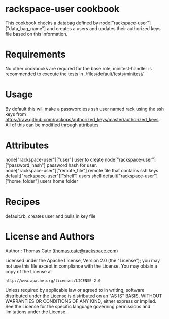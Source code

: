 # rackspace-user cookbook
This cookbook checks a databag defined by node["rackspace-user"]["data_bag_name"] and creates a users and updates their authorized keys file based on this information.

# Requirements
No other cookbooks are required for the base role, minitest-handler is recommended to execute the tests in ./files/default/tests/minitest/

# Usage

By default this will make a passwordless ssh user named rack using the ssh keys from https://raw.github.com/rackops/authorized_keys/master/authorized_keys. All of this can be modified through attributes


# Attributes

node["rackspace-user"]["user"] user to create
node["rackspace-user"]["password_hash"] password hash for user.  
node["rackspace-user"]["remote_file"] remote file that contains ssh keys 
default["rackspace-user"]["shell"] users shell
default["rackspace-user"]["home_folder"] users home folder 

# Recipes

default.rb, creates user and pulls in key file

# License and Authors

Author:: Thomas Cate (thomas.cate@rackspace.com)

Licensed under the Apache License, Version 2.0 (the "License");
you may not use this file except in compliance with the License.
You may obtain a copy of the License at

    http://www.apache.org/licenses/LICENSE-2.0

Unless required by applicable law or agreed to in writing, software
distributed under the License is distributed on an "AS IS" BASIS,
WITHOUT WARRANTIES OR CONDITIONS OF ANY KIND, either express or implied.
See the License for the specific language governing permissions and
limitations under the License.
